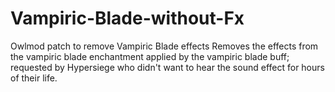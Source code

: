 # Vampiric-Blade-without-Fx
Owlmod patch to remove Vampiric Blade effects
Removes the effects from the vampiric blade enchantment applied by the vampiric blade buff; requested by Hypersiege who didn't want to hear the sound effect for hours of their life.

